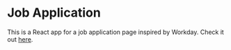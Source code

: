 # Job Application

This is a React app for a job application page inspired by Workday. Check it out [here](https://xiao-meng1.github.io/job-application/).
